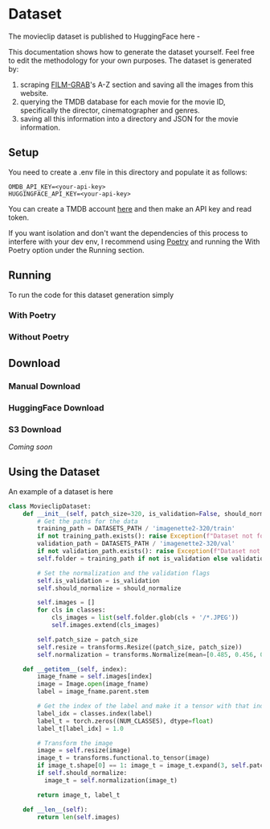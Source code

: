 # Dataset

The movieclip dataset is published to HuggingFace here -  

This documentation shows how to generate the dataset yourself. Feel free to edit the methodology for your own purposes.
The dataset is generated by:

1. scraping [FILM-GRAB](https://film-grab.com/)'s A-Z section and saving all the images from this website.
2. querying the TMDB database for each movie for the movie ID, specifically the director, cinematographer and genres.
3. saving all this information into a directory and JSON for the movie information.

## Setup

You need to create a .env file in this directory and populate it as follows:

```env
OMDB_API_KEY=<your-api-key>
HUGGINGFACE_API_KEY=<your-api-key>
```

You can create a TMDB account [here](https://www.themoviedb.org/) and then make an API key and read token.

If you want isolation and don't want the dependencies of this process to interfere with your dev env, I recommend using [Poetry](https://python-poetry.org/docs/basic-usage/) and running the With Poetry option under the Running section.


## Running

To run the code for this dataset generation simply

### With Poetry

### Without Poetry

## Download

### Manual Download

### HuggingFace Download

### S3 Download

_Coming soon_

## Using the Dataset

An example of a dataset is here

```python
class MovieclipDataset: 
    def __init__(self, patch_size=320, is_validation=False, should_normalize=True):
        # Get the paths for the data
        training_path = DATASETS_PATH / 'imagenette2-320/train'
        if not training_path.exists(): raise Exception(f"Dataset not found at {training_path}")
        validation_path = DATASETS_PATH / 'imagenette2-320/val'
        if not validation_path.exists(): raise Exception(f"Dataset not found at {validation_path}")
        self.folder = training_path if not is_validation else validation_path

        # Set the normalization and the validation flags
        self.is_validation = is_validation
        self.should_normalize = should_normalize

        self.images = []
        for cls in classes:
            cls_images = list(self.folder.glob(cls + '/*.JPEG'))
            self.images.extend(cls_images)

        self.patch_size = patch_size
        self.resize = transforms.Resize((patch_size, patch_size))
        self.normalization = transforms.Normalize(mean=[0.485, 0.456, 0.406], std=[0.229, 0.224, 0.225])

    def __getitem__(self, index):
        image_fname = self.images[index]
        image = Image.open(image_fname)
        label = image_fname.parent.stem

        # Get the index of the label and make it a tensor with that index as 1
        label_idx = classes.index(label)
        label_t = torch.zeros((NUM_CLASSES), dtype=float)
        label_t[label_idx] = 1.0

        # Transform the image
        image = self.resize(image)
        image_t = transforms.functional.to_tensor(image)
        if image_t.shape[0] == 1: image_t = image_t.expand(3, self.patch_size, self.patch_size)
        if self.should_normalize:
          image_t = self.normalization(image_t)

        return image_t, label_t

    def __len__(self):
        return len(self.images)
```